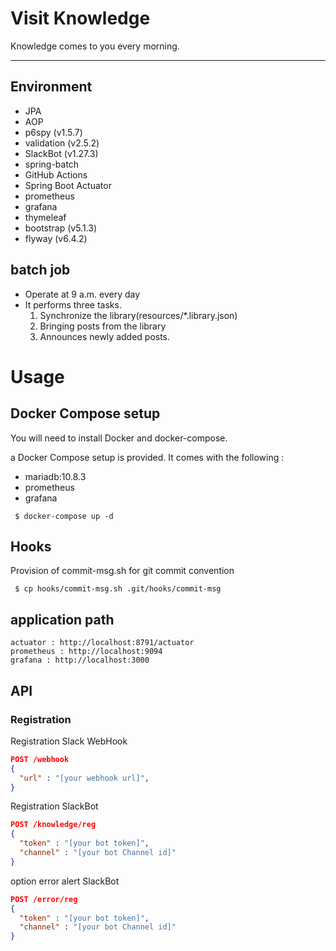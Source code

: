 # Visit Knowledge

Knowledge comes to you every morning.

---
## Environment
- JPA
- AOP
- p6spy (v1.5.7)
- validation (v2.5.2)
- SlackBot (v1.27.3)
- spring-batch
- GitHub Actions
- Spring Boot Actuator
- prometheus
- grafana
- thymeleaf
- bootstrap (v5.1.3)
- flyway (v6.4.2)

## batch job
- Operate at 9 a.m. every day
- It performs three tasks.
  1) Synchronize the library(resources/*.library.json)
  2) Bringing posts from the library
  3) Announces newly added posts.



# Usage
## Docker Compose setup
You will need to install Docker and docker-compose.

a Docker Compose setup is provided. It comes with the following :

- mariadb:10.8.3
- prometheus
- grafana

``` shell
 $ docker-compose up -d
```

## Hooks
Provision of commit-msg.sh for git commit convention

``` shell 
 $ cp hooks/commit-msg.sh .git/hooks/commit-msg 
```

## application path
``` 
actuator : http://localhost:8791/actuator  
prometheus : http://localhost:9094
grafana : http://localhost:3000 
```

## API
### Registration
Registration Slack WebHook
``` json
POST /webhook
{
  "url" : "[your webhook url]",
}
```

Registration SlackBot
``` json
POST /knowledge/reg
{
  "token" : "[your bot token]",
  "channel" : "[your bot Channel id]"
}
```

option error alert SlackBot
``` json
POST /error/reg
{
  "token" : "[your bot token]",
  "channel" : "[your bot Channel id]"
}
```